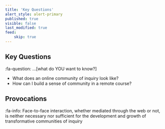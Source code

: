 ```yaml
---
title: 'Key Questions'
alert_style: alert-primary
published: true
visible: false
last_modified: true
feed:
    skip: true
---
```


## Key Questions
:fa-question: ...[what do YOU want to know?]  
- What does an online community of inquiry look like?  
- How can I build a sense of community in a remote course?  

## Provocations
:fa-info: Face-to-face interaction, whether mediated through the web or not, is neither necessary nor sufficient for the development and growth of transformative communities of inquiry
